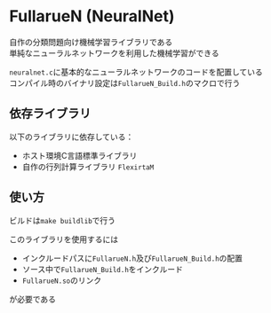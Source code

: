 # FullarueN (NeuralNet)
自作の分類問題向け機械学習ライブラリである  
単純なニューラルネットワークを利用した機械学習ができる  

`neuralnet.c`に基本的なニューラルネットワークのコードを配置している  
コンパイル時のバイナリ設定は`FullarueN_Build.h`のマクロで行う


## 依存ライブラリ
以下のライブラリに依存している：
- ホスト環境C言語標準ライブラリ
- 自作の行列計算ライブラリ `FlexirtaM`

## 使い方
ビルドは`make buildlib`で行う

このライブラリを使用するには
- インクルードパスに`FullarueN.h`及び`FullarueN_Build.h`の配置
- ソース中で`FullarueN_Build.h`をインクルード
- `FullarueN.so`のリンク

が必要である
